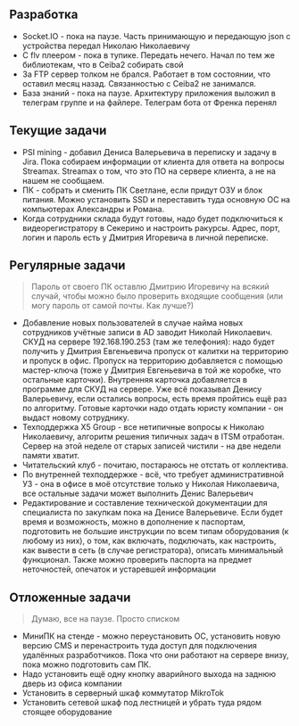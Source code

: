 ## Разработка

- Socket.IO - пока на паузе. Часть принимающую и передающую json с устройства передал Николаю Николаевичу
- С flv плеером - пока в тупике. Передать нечего. Начал по тем же библиотекам, что в Ceiba2 собирать свой
- За FTP сервер толком не брался. Работает в том состоянии, что оставил месяц назад. Связанностью с Сeiba2 не занимался.
- База знаний - пока на паузе. Архитектуру приложения выложил в телеграм группе и на файлере. Телеграм бота от Френка перенял

## Текущие задачи

- PSI mining - добавил Дениса Валерьевича в переписку и задачу в Jira. Пока собираем информации от клиента для ответа на вопросы Streamax. Streamax о том, что это ПО на сервере клиента, а не на нашем не сообщаем.
- ПК - собрать и сменить ПК Светлане, если придут ОЗУ и блок питания. Можно установить SSD и переставить туда основную ОС на компьютерах Александры и Романа.
- Когда сотрудники склада будут готовы, надо будет подключиться к видеорегистратору в Секерино и настроить ракурсы. Адрес, порт, логин и пароль есть у Дмитрия Игоревича в личной переписке.


## Регулярные задачи

> Пароль от своего ПК оставлю Дмитрию Игоревичу на всякий случай, чтобы можно было проверить входящие сообщения (или могу пароль от самой почты. Как лучше?)


- Добавление новых пользователей в случае найма новых сотрудников учётные записи в AD заводит Николай Николаевич. СКУД на сервере 192.168.190.253 (там же телефония): надо будет получить у Дмитрия Евгеньевича пропуск от калитки на территорию и пропуск в офис. Пропуск на территорию добавляется с помощью мастер-ключа (тоже у Дмитрия Евгеньевича в той же коробке, что остальные карточки). Внутренняя карточка добавляется в программе для СКУД на сервере. Уже всё показывал Денису Валерьевичу, если остались вопросы, есть время пройтись ещё раз по алгоритму. Готовые карточки надо отдать юристу компании - он выдаст новому сотруднику.
- Техподдержка X5 Group - все нетипичные вопросы к Николаю Николаевичу, алгоритм решения типичных задач в ITSM отработан. Сервер на этой неделе от старых записей чистили - на две недели памяти хватит.
- Читательский клуб - почитаю, постараюсь не отстать от коллектива.
- По внутренней техподдержке - всё, что требует административной УЗ - она в офисе в моё отсутствие только у Николая Николаевича, все остальные задачи может выполнить Денис Валерьевич
- Редактирование и составление технической документации для специалиста по закупкам пока на Денисе Валерьевиче. Если будет время и возможность, можно в дополнение к паспортам, подготовить не большие инструкции по всем типам оборудования (к любому из них), о том, как включать, подключать, как настроить, как вывести в сеть (в случае регистратора), описать минимальный функционал. Также можно проверить паспорта на предмет неточностей, опечаток и устаревшей информации

## Отложенные задачи

> Думаю, все на паузе. Просто списком

- МиниПК на стенде - можно переустановить ОС, установить новую версию CMS и перенастроить туда доступ для подключения удалённых разработчиков. Пока что они работают на сервере внизу, пока можно подготовить сам ПК.
- Надо установить ещё одну кнопку аварийного выхода на заднюю дверь из офиса компании
- Установить в серверный шкаф коммутатор MikroTok
- Установить сетевой шкаф под лестницей и убрать туда рядом стоящее оборудование